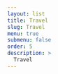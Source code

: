 ```yaml
---
layout: list
title: Travel
slug: Travel
menu: true
submenu: false
order: 5
description: >
  Travel
---
```

